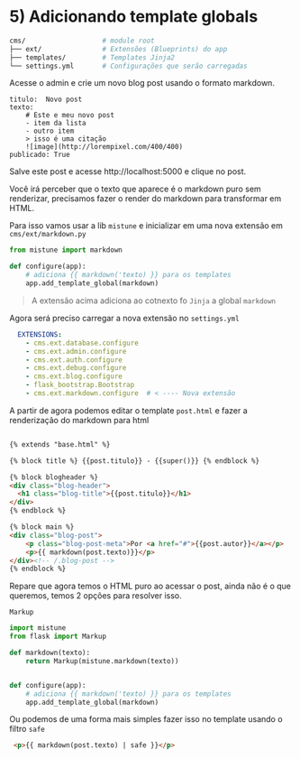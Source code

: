 # 5) Adicionando template globals

```bash
cms/                   # module root
├── ext/               # Extensões (Blueprints) do app
├── templates/         # Templates Jinja2
└── settings.yml       # Configurações que serão carregadas
```

Acesse o admin e crie um novo blog post usando o formato markdown.

```
titulo:  Novo post
texto:
    # Este e meu novo post
    - item da lista
    - outro item
    > isso é uma citação
    ![image](http://lorempixel.com/400/400)
publicado: True
```

Salve este post e acesse http://localhost:5000 e clique no post.

Você irá perceber que o texto que aparece é o markdown puro sem renderizar, precisamos fazer o render do markdown para transformar em HTML.

Para isso vamos usar a lib `mistune` e inicializar em uma nova extensão em `cms/ext/markdown.py`

```py
from mistune import markdown

def configure(app):
    # adiciona {{ markdown('texto) }} para os templates
    app.add_template_global(markdown)
```

> A extensão acima adiciona ao cotnexto fo `Jinja` a global `markdown`

Agora será preciso carregar a nova extensão no `settings.yml`


```yml
  EXTENSIONS:
    - cms.ext.database.configure
    - cms.ext.admin.configure
    - cms.ext.auth.configure
    - cms.ext.debug.configure
    - cms.ext.blog.configure
    - flask_bootstrap.Bootstrap
    - cms.ext.markdown.configure  # < ---- Nova extensão
```


A partir de agora podemos editar o template `post.html` e fazer a renderização do markdown para html

```html

{% extends "base.html" %}

{% block title %} {{post.titulo}} - {{super()}} {% endblock %}

{% block blogheader %}
<div class="blog-header">
  <h1 class="blog-title">{{post.titulo}}</h1>
</div>
{% endblock %}

{% block main %}
<div class="blog-post">
    <p class="blog-post-meta">Por <a href="#">{{post.autor}}</a></p>
    <p>{{ markdown(post.texto)}}</p>
</div><!-- /.blog-post -->
{% endblock %}
```


Repare que agora temos o HTML puro ao acessar o post, ainda não é o que queremos, temos 2 opções para resolver isso.


`Markup`

```py
import mistune
from flask import Markup

def markdown(texto):
    return Markup(mistune.markdown(texto))


def configure(app):
    # adiciona {{ markdown('texto) }} para os templates
    app.add_template_global(markdown)
```

Ou podemos de uma forma mais simples fazer isso no template usando o filtro `safe`


```html
 <p>{{ markdown(post.texto) | safe }}</p>
```




